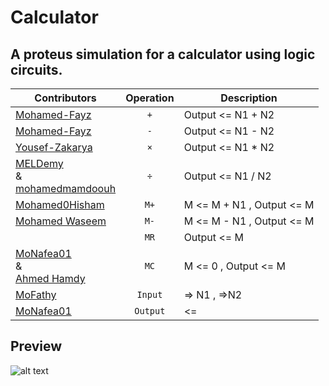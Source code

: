 # Calculator
## A proteus simulation for a calculator using logic circuits.
| Contributors                                                                                                                     |  Operation    |       Description          |
|  -----------                                                                                                                           |  :---:        |       -----------          |
|[Mohamed-Fayz](https://github.com/Mohamed-Fayz)                                                                                   |      `+`      |  Output <= N1 + N2         |
|[Mohamed-Fayz](https://github.com/Mohamed-Fayz)                                                                                   |      `-`      |  Output <= N1 - N2         |
|[Yousef-Zakarya](https://github.com/usf664)                                                                                       |      `×`      |  Output <= N1 * N2         |
|[MELDemy](https://github.com/MELDemy)<br/>&<br/>[mohamedmamdoouh](https://github.com/mohamedmamdoouh)                             |      `÷`      |  Output <= N1 / N2         |
|[Mohamed0Hisham](https://github.com/Mohamed0Hisham)                                                                               |      `M+`     |  M <= M + N1 , Output <= M |
|[Mohamed Waseem](https://github.com/Mohammed973-ai)                                                                               |      `M-`     |  M <= M - N1 , Output <= M |
|                                                                                                                                  |      `MR`     |  Output <= M               |
|[MoNafea01](https://github.com/MoNafea01) <br/>&<br/>[Ahmed Hamdy](https://github.com/Ahmed-1412)                                 |      `MC`     |  M <= 0 , Output <= M      |
|[MoFathy](https://github.com/Mo1321)                                                                                              |     `Input`   |  => N1 , =>N2              |
|[MoNafea01](https://github.com/MoNafea01)                                                                                         |     `Output`  |   <=                 | 

## Preview
![alt text](https://raw.githubusercontent.com/MELDemy/Calculator/main/calc_final_page-0001.jpg)
